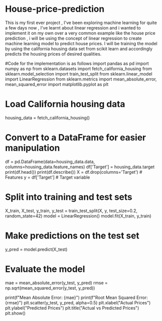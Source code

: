 # House-price-prediction
This is my first ever project , I've been exploring machine learning for quite a few days now , I've learnt about linear regression and i wanted to implement it on my own over a very common example like the house price prediction , i will be using the concept of linear regression to create machine learning model to predict house prices. I will be training the model by using the california housing data set from scikit learn and accordingly predicts the housing prices of desired qualities. 



#Code for the implementation is as follows
import pandas as pd
import numpy as np
from sklearn.datasets import fetch_california_housing
from sklearn.model_selection import train_test_split
from sklearn.linear_model import LinearRegression
from sklearn.metrics import mean_absolute_error, mean_squared_error
import matplotlib.pyplot as plt
# Load California housing data
housing_data = fetch_california_housing()
# Convert to a DataFrame for easier manipulation
df = pd.DataFrame(data=housing_data.data, columns=housing_data.feature_names)
df['Target'] = housing_data.target
print(df.head())
print(df.describe())
X = df.drop(columns='Target')  # Features
y = df['Target']               # Target variable

# Split into training and test sets
X_train, X_test, y_train, y_test = train_test_split(X, y, test_size=0.2, random_state=42)
model = LinearRegression()
model.fit(X_train, y_train)
# Make predictions on the test set
y_pred = model.predict(X_test)

# Evaluate the model
mae = mean_absolute_error(y_test, y_pred)
rmse = np.sqrt(mean_squared_error(y_test, y_pred))

print(f"Mean Absolute Error: {mae}")
print(f"Root Mean Squared Error: {rmse}")
plt.scatter(y_test, y_pred, alpha=0.5)
plt.xlabel("Actual Prices")
plt.ylabel("Predicted Prices")
plt.title("Actual vs Predicted Prices")
plt.show()
